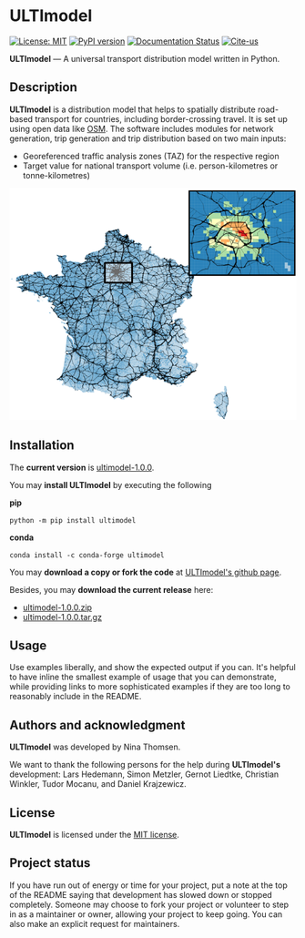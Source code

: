 # ULTImodel

[![License: MIT](https://img.shields.io/badge/License-MIT-green.svg)](https://github.com/DLR-VF/ULTImodel/blob/master/LICENSE)
[![PyPI version](https://badge.fury.io/py/ultimodel.svg)](https://pypi.python.org/pypi/ultimodel)
[![Documentation Status](https://readthedocs.org/projects/ultimodel/badge/?version=latest)](https://ultimodel.readthedocs.io/en/latest/?badge=latest)
[![Cite-us](https://img.shields.io/badge/doi-10.5281%2Fzenodo.7817425-blue)](https://doi.org/10.5281/zenodo.7817425)
 
**ULTImodel** &mdash; A universal transport distribution model written in Python.

## Description
**ULTImodel** is a distribution model that helps to spatially distribute road-based transport for countries, including border-crossing travel. It is set up using open data like [OSM](https://openstreetmap.org).
The software includes modules for network generation, trip generation and trip distribution based on two main inputs:

* Georeferenced traffic analysis zones (TAZ) for the respective region
* Target value for national transport volume (i.e. person-kilometres or tonne-kilometres)

![Prim_Sec](ultimodel-mkdocs/docs/images/readme_visual_fr.png "Results of distribution and secondary model")

## Installation

The __current version__ is [ultimodel-1.0.0](https://github.com/DLR-VF/ULTImodel/releases/tag/1.0.0).

You may __install ULTImodel__ by executing the following

__pip__
```console
python -m pip install ultimodel
```
__conda__
```console
conda install -c conda-forge ultimodel
```

You may __download a copy or fork the code__ at [ULTImodel&apos;s github page](link-to-github).

Besides, you may __download the current release__ here:

* [ultimodel-1.0.0.zip](https://github.com/DLR-VF/ULTImodel/archive/refs/tags/1.0.0.zip)
* [ultimodel-1.0.0.tar.gz](https://github.com/DLR-VF/ULTImodel/archive/refs/tags/1.0.0.tar.gz)


## Usage
Use examples liberally, and show the expected output if you can. It's helpful to have inline the smallest example of usage that you can demonstrate, while providing links to more sophisticated examples if they are too long to reasonably include in the README.

## Authors and acknowledgment
**ULTImodel** was developed by Nina Thomsen.

We want to thank the following persons for the help during **ULTImodel's** development: Lars Hedemann, Simon Metzler, Gernot Liedtke, Christian Winkler, Tudor Mocanu, and Daniel Krajzewicz.

## License
**ULTImodel** is licensed under the [MIT license](https://github.com/DLR-VF/ULTImodel/blob/master/LICENSE).

## Project status
If you have run out of energy or time for your project, put a note at the top of the README saying that development has slowed down or stopped completely. Someone may choose to fork your project or volunteer to step in as a maintainer or owner, allowing your project to keep going. You can also make an explicit request for maintainers.
